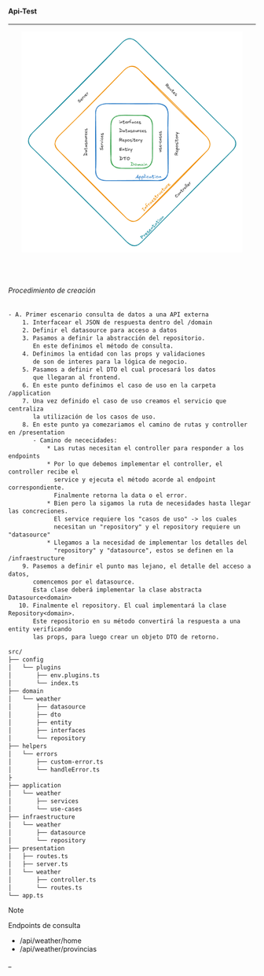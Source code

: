 #### Api-Test

---

<p align="center" width="450">
   <img align="center" width="450" src="./imgs/distribucion.png" />
</p>
<br/><br/>

###### Procedimiento de creación

    - A. Primer escenario consulta de datos a una API externa
        1. Interfacear el JSON de respuesta dentro del /domain
        2. Definir el datasource para acceso a datos
        3. Pasamos a definir la abstracción del repositorio.
           En este definimos el método de consulta.
        4. Definimos la entidad con las props y validaciones
           de son de interes para la lógica de negocio.
        5. Pasamos a definir el DTO el cual procesará los datos
           que llegaran al frontend.
        6. En este punto definimos el caso de uso en la carpeta /application
        7. Una vez definido el caso de uso creamos el servicio que centraliza
           la utilización de los casos de uso.
        8. En este punto ya comezariamos el camino de rutas y controller en /presentation
           - Camino de nececidades:
               * Las rutas necesitan el controller para responder a los endpoints
               * Por lo que debemos implementar el controller, el controller recibe el
                 service y ejecuta el método acorde al endpoint correspondiente.
                 Finalmente retorna la data o el error.
               * Bien pero la sigamos la ruta de necesidades hasta llegar las concreciones.
                 El service requiere los "casos de uso" -> los cuales
                 necesitan un "repository" y el repository requiere un "datasource"
               * Llegamos a la necesidad de implementar los detalles del
                 "repository" y "datasource", estos se definen en la /infraestructure
        9. Pasemos a definir el punto mas lejano, el detalle del acceso a datos,
           comencemos por el datasource.
           Esta clase deberá implementar la clase abstracta Datasource<domain>
       10. Finalmente el repository. El cual implementará la clase Repository<domain>.
           Este repositorio en su método convertirá la respuesta a una entity verificando
           las props, para luego crear un objeto DTO de retorno.

```
src/
├── config
│   └── plugins
│       ├── env.plugins.ts
│       └── index.ts
├── domain
│   └── weather
│       ├── datasource
│       ├── dto
│       ├── entity
│       ├── interfaces
│       └── repository
├── helpers
│   └── errors
│       ├── custom-error.ts
│       └── handleError.ts
├
├── application
│   └── weather
│       ├── services
│       └── use-cases
├── infraestructure
│   └── weather
│       ├── datasource
│       └── repository
├── presentation
│   ├── routes.ts
│   ├── server.ts
│   └── weather
│       ├── controller.ts
│       └── routes.ts
└── app.ts

```

> [!NOTE]  
> Endpoints de consulta
>
> - /api/weather/home
> - /api/weather/provincias
>
> \_
